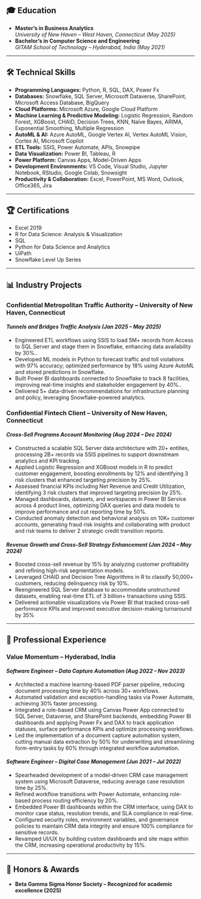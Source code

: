 ## 🎓 Education
- **Master’s in Business Analytics**  
  *University of New Haven – West Haven, Connecticut (May 2025)*  
- **Bachelor’s in Computer Science and Engineering**  
  *GITAM School of Technology – Hyderabad, India (May 2021)*  

---

## 🛠️ Technical Skills  
- **Programming Languages:** Python, R, SQL, DAX, Power Fx
- **Databases:** Snowflake, SQL Server, Microsoft Dataverse, SharePoint, Microsoft Access Database, BigQuery  
- **Cloud Platforms:** Microsoft Azure, Google Cloud Platform  
- **Machine Learning & Predictive Modeling:** Logistic Regression, Random Forest, XGBoost, CHAID, Decision Trees, KNN, Naïve Bayes, ARIMA, Exponential Smoothing, Multiple Regression  
- **AutoML & AI:** Azure AutoML, Google Vertex AI, Vertex AutoML Vision, Cortex AI, Microsoft Copilot  
- **ETL Tools:** SSIS, Power Automate, APIs, Snowpipe  
- **Data Visualization:** Power BI, Tableau, R  
- **Power Platform:** Canvas Apps, Model-Driven Apps  
- **Development Environments:** VS Code, Visual Studio, Jupyter Notebook, RStudio, Google Colab, Snowsight
- **Productivity & Collaboration:** Excel, PowerPoint, MS Word, Outlook, Office365, Jira  
 

---

## 🏆 Certifications
- Excel 2019  
- R for Data Science: Analysis & Visualization  
- SQL  
- Python for Data Science and Analytics  
- UiPath  
- Snowflake Level Up Series  

---

## 📊 Industry Projects

### **Confidential Metropolitan Traffic Authority – University of New Haven, Connecticut**
#### *Tunnels and Bridges Traffic Analysis (Jan 2025 – May 2025)*
- Engineered ETL workflows using SSIS to load 5M+ records from Access to SQL Server and stage them in Snowflake, enhancing data availability by 30%..
- Developed ML models in Python to forecast traffic and toll violations with 97% accuracy; optimized performance by 18% using Azure AutoML and stored predictions in Snowflake.
-	Built Power BI dashboards connected to Snowflake to track 8 facilities, improving real-time insights and stakeholder engagement by 40%..
-	Delivered 5+ data-driven recommendations for infrastructure planning and policy, leveraging Snowflake-powered analytics.


### **Confidential Fintech Client – University of New Haven, Connecticut**
#### *Cross-Sell Programs Account Monitoring (Aug 2024 – Dec 2024)*
-	Constructed a scalable SQL Server data architecture with 20+ entities, processing 2B+ records via SSIS pipelines to support downstream analytics and KPI tracking.
-	Applied Logistic Regression and XGBoost models in R to predict customer engagement, boosting enrollments by 12% and identifying 3 risk clusters that enhanced targeting precision by 25%.
-	Assessed financial KPIs including Net Revenue and Credit Utilization, identifying 3 risk clusters that improved targeting precision by 25%.
-	Managed dashboards, datasets, and workspaces in Power BI Service across 4 product lines, optimizing DAX queries and data models to improve performance and cut reporting time by 50%.
-	Conducted anomaly detection and behavioral analysis on 10K+ customer accounts, generating fraud risk insights and collaborating with product and risk teams to deliver 2 strategic credit transition reports.


#### *Revenue Growth and Cross-Sell Strategy Enhancement (Jan 2024 – May 2024)*
- Boosted cross-sell revenue by 15% by analyzing customer profitability and refining high-risk segmentation models.  
- Leveraged CHAID and Decision Tree Algorithms in R to classify 50,000+ customers, reducing delinquency risk by 10%.  
- Reengineered SQL Server database to accommodate unstructured datasets, enabling real-time ETL of 3 billion+ transactions using SSIS.  
- Delivered actionable visualizations via Power BI that tracked cross-sell performance KPIs and improved executive decision-making turnaround by 35%

---

## 💼 Professional Experience

### **Value Momentum – Hyderabad, India**
#### *Software Engineer – Data Capture Automation (Aug 2022 – Nov 2023)*
-	Architected a machine learning-based PDF parser pipeline, reducing document processing time by 40% across 30+ workflows.
-	Automated validation and exception-handling tasks via Power Automate, achieving 30% faster processing.
-	Integrated a role-based CRM using Canvas Power App connected to SQL Server, Dataverse, and SharePoint backends, embedding Power BI dashboards and applying Power Fx and DAX to track application statuses, surface performance KPIs and optimize processing workflows.
-	Led the implementation of a document capture automation system, cutting manual data extraction by 50% for underwriting and streamlining form-entry tasks by 60% through integrated workflow automation.


#### *Software Engineer – Digital Case Management (Jun 2021 – Jul 2022)*
-	Spearheaded development of a model-driven CRM case management system using Microsoft Dataverse, reducing average case resolution time by 25%.
-	Refined workflow transitions with Power Automate, enhancing role-based process routing efficiency by 20%.
-	Embedded Power BI dashboards within the CRM interface, using DAX to monitor case status, resolution trends, and SLA compliance in real-time.
-	Configured security roles, environment variables, and governance policies to maintain CRM data integrity and ensure 100% compliance for sensitive records.
-	Revamped UI/UX by building custom dashboards and site maps within the CRM, increasing operational productivity by 15%.

---

## 🏅 Honors & Awards
- **Beta Gamma Sigma Honor Society – Recognized for academic excellence (2025)**
